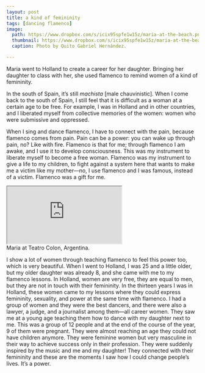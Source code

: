 ```yaml
---
layout: post
title: a kind of femininity
tags: [dancing flamenco]
image: 
  path: https://www.dropbox.com/s/icix95spfe1w15z/maria-at-the-beach.png?raw=1
  thumbnail: https://www.dropbox.com/s/icix95spfe1w15z/maria-at-the-beach.png?raw=1
  caption: Photo by Quito Gabriel Hernández. 

---
```


Maria went to Holland to create a career for her daughter. Bringing her daughter to class with her, she used flamenco to remind women of a kind of femininity. 

<!--more-->

In the south of Spain, it’s still *machista* [male chauvinistic]. When I come back to the south of Spain, I still feel that it is difficult as a woman at a certain age to be free. For example, I was in Holland and in other countries, and I liberated myself from collective memories of the women: women who were submissive and oppressed. 

When I sing and dance flamenco, I have to connect with the pain, because flamenco comes from pain. Pain can be a power: you can wake up through pain, no? Like with fire. Flamenco is that for me; through flamenco I am awake, and I use it to develop consciousness. This was my instrument to liberate myself to become a free woman. Flamenco was my instrument to give a life to my children, to fight against a system here that wants to make me a victim like my mother—no, I use flamenco and I was famous, instead of a victim. Flamenco was a gift for me.

<div class="responsive-embed responsive-embed-16by9">
  <iframe class="responsive-embed-item" src="https://www.youtube.com/embed/VSy-C49OkzI"></iframe>
</div>
 <figcaption>Maria at Teatro Colon, Argentina.</figcaption>

I show a lot of women through teaching flamenco to feel this power too, which is very beautiful. When I went to Holland, I was 25 and a little older, but my older daughter was already 8, and she came with me to my flamenco lessons. In Holland, women are very free, they are equal to men, but they are not in touch with their femininity. In the thirteen years I was in Holland, these women came to my lessons where they could express femininity, sexuality, and power at the same time with flamenco. I had a group of women and they were the best dancers, and there were also a lawyer, a judge, and a journalist among them—all career women. They saw me at a young age teaching them how to dance with my daughter next to me. This was a group of 12 people and at the end of the course of the year, 9 of them were pregnant. They were almost reaching an age they could not have children anymore. They were feminine women but very masculine in their way to achieve success only in their profession. They were suddenly inspired by the music and me and my daughter! They connected with their femininity and these are the moments I saw how I could change people’s lives. It’s a power.

